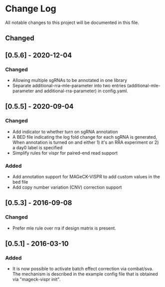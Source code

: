 # Change Log

All notable changes to this project will be documented in this file.


## Changed

## [0.5.6] - 2020-12-04
### Changed
- Allowing multiple sgRNAs to be annotated in one library
- Separate additional-rra-mle-parameter into two entries (additional-mle-parameter and additional-rra-parameter) in config.yaml.

## [0.5.5] - 2020-09-04
### Changed
- Add indicator to whether turn on sgRNA annotation
- A BED file indicating the log fold change for each sgRNA is generated, When annotation is turned on and either 1) it's an RRA experiment or 2) a day0 label is specified
- Simplify rules for vispr for paired-end read support

### Added
- Add annotation support for MAGeCK-VISPR to add custom values in the bed file
- Add copy number variation (CNV) correction support

## [0.5.3] - 2016-09-08
### Changed
- Prefer mle rule over rra if design matrix is present.


## [0.5.1] - 2016-03-10
### Added
- It is now possible to activate batch effect correction via combat/sva. The mechanism is described in the example config file that is obtained via "mageck-vispr init".

